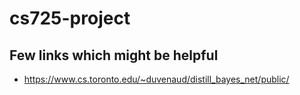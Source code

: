 # cs725-project

## Few links which might be helpful
* https://www.cs.toronto.edu/~duvenaud/distill_bayes_net/public/ 
